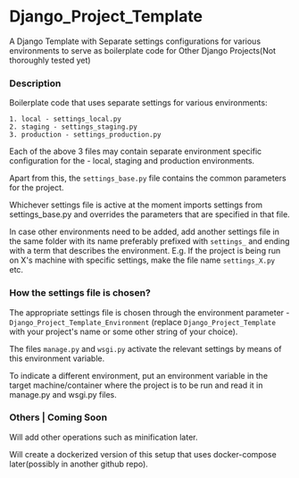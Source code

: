 # Django_Project_Template

A Django Template with Separate settings configurations for various environments to serve as boilerplate code for Other Django Projects(Not thoroughly tested yet)

### Description

Boilerplate code that uses separate settings for various environments:

	1. local - settings_local.py
	2. staging - settings_staging.py
	3. production - settings_production.py

Each of the above 3 files may contain separate environment specific configuration for the - local, staging and production environments.

Apart from this, the ```settings_base.py``` file contains the common parameters for the project.

Whichever settings file is active at the moment imports settings from settings_base.py and overrides the parameters that are specified in that file.

In case other environments need to be added, add another settings file in the same folder with its name preferably prefixed with ```settings_``` and ending with a term that describes the environment. E.g. If the project is being run on X's machine with specific settings, make the file name ```settings_X.py``` etc.

### How the settings file is chosen?

The appropriate settings file is chosen through the environment parameter - ```Django_Project_Template_Environment``` (replace ```Django_Project_Template``` with your project's name or some other string of your choice).

The files ```manage.py``` and ```wsgi.py``` activate the relevant settings by means of this environment variable.

To indicate a different environment, put an environment variable in the target machine/container where the project is to be run and read it in manage.py and wsgi.py files.

### Others | Coming Soon

Will add other operations such as minification later.

Will create a dockerized version of this setup that uses docker-compose later(possibly in another github repo).


